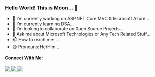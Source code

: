 ### Hello World! This is Moon... 👋

- 🔭 I’m currently working on ASP.NET Core MVC & Microsoft Azure...
- 🌱 I’m currently learning DSA...
- 👯 I’m looking to collaborate on Open Source Projects...
- 💬 Ask me about Microsoft Technologies or Any Tech Related Stuff...
- 📫 How to reach me: ...
- 😄 Pronouns: He/Him...

#### Connect With Me: <br />
<a href="http://www.linkedin.com/in/mustakimalammoon">
  <img src="https://img.shields.io/badge/LinkedIn-0077B5?style=for-the-badge&logo=linkedin&logoColor=white">
</a>
<a href="https://twitter.com/MustakimMoon">
  <img src="https://img.shields.io/badge/Twitter-1DA1F2?style=for-the-badge&logo=twitter&logoColor=white">
</a>
<a href="https://www.facebook.com/MustakimAlamMoon">
  <img src="https://img.shields.io/badge/Facebook-1877F2?style=for-the-badge&logo=facebook&logoColor=white">
</a>
